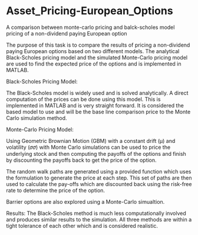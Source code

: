 # Asset_Pricing-European_Options
A comparison between monte-carlo pricing and balck-scholes model pricing of a non-dividend paying European option

The purpose of this task is to compare the results of pricing a non-dividend paying European options based on two different models. The analytical Black-Scholes pricing model and the simulated Monte-Carlo pricing model are used to find the expected price of the options and is implemented in MATLAB.

Black-Scholes Pricing Model:

The Black-Scholes model is widely used and is solved analytically. A direct computation of the prices can be done using this model. This is implemented in MATLAB and is very straight forward. It is considered the based model to use and will be the base line comparison price to the Monte Carlo simulation method.

Monte-Carlo Pricing Model:

Using Geometric Brownian Motion (GBM) with a constant drift (μ) and volatility (𝜎𝜎) with Monte Carlo simulations can be used to price the underlying stock and then computing the payoffs of the options and finish by discounting the payoffs back to get the price of the option. 

The random walk paths are generated using a provided function which uses the formulation to generate the price at each step. This set of paths are then used to calculate the pay-offs which are discounted back using the risk-free rate to determine the price of the option.

Barrier options are also explored using a Monte-Carlo simualtion.

Results:
The Black-Scholes method is much less computationally involved and produces similar results to the simulation. All three methods are within a tight tolerance of each other which and is considered realistic.

